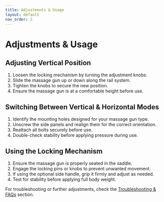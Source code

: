 ```yaml
---
title: Adjustments & Usage
layout: default
nav_order: 2
---
```


# Adjustments & Usage

## Adjusting Vertical Position
1. Loosen the locking mechanism by turning the adjustment knobs.
2. Slide the massage gun up or down along the rail system.
3. Tighten the knobs to secure the new position.
4. Ensure the massage gun is at a comfortable height before use.

## Switching Between Vertical & Horizontal Modes
1. Identify the mounting holes designed for your massage gun type.
2. Unscrew the side panels and realign them for the correct orientation.
3. Reattach all bolts securely before use.
4. Double-check stability before applying pressure during use.

## Using the Locking Mechanism
1. Ensure the massage gun is properly seated in the saddle.
2. Engage the locking pins or knobs to prevent unwanted movement.
3. If using the optional side handle, grip it firmly and adjust as needed.
4. Test for stability before applying full body weight.

For troubleshooting or further adjustments, check the [Troubleshooting & FAQs](troubleshooting.md) section.
